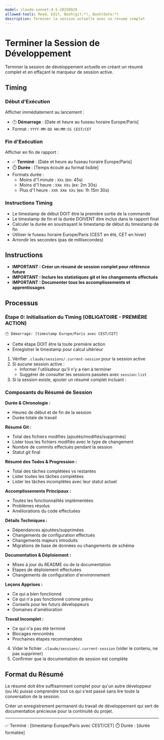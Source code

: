 ```yaml
---
model: claude-sonnet-4-5-20250929
allowed-tools: Read, Edit, Bash(git:*), Bash(date:*)
description: Terminer la session actuelle avec un résumé complet
---
```


# Terminer la Session de Développement

Terminer la session de développement actuelle en créant un résumé complet et en effaçant le marqueur de session active.

## Timing

### Début d'Exécution
Afficher immédiatement au lancement :
- 🕐 **Démarrage** : [Date et heure au fuseau horaire Europe/Paris]
- Format : `YYYY-MM-DD HH:MM:SS CEST/CET`

### Fin d'Exécution
Afficher en fin de rapport :
- ✅ **Terminé** : [Date et heure au fuseau horaire Europe/Paris]
- ⏱️ **Durée** : [Temps écoulé au format lisible]
- Formats durée :
  - Moins d'1 minute : `XXs` (ex: 45s)
  - Moins d'1 heure : `XXm XXs` (ex: 2m 30s)
  - Plus d'1 heure : `XXh XXm XXs` (ex: 1h 15m 30s)

### Instructions Timing
- Le timestamp de début DOIT être la première sortie de la commande
- Le timestamp de fin et la durée DOIVENT être inclus dans le rapport final
- Calculer la durée en soustrayant le timestamp de début du timestamp de fin
- Utiliser le fuseau horaire Europe/Paris (CEST en été, CET en hiver)
- Arrondir les secondes (pas de millisecondes)

## Instructions

- **IMPORTANT : Créer un résumé de session complet pour référence future**
- **IMPORTANT : Inclure les statistiques git et les changements effectués**
- **IMPORTANT : Documenter tous les accomplissements et apprentissages**

## Processus

### Étape 0: Initialisation du Timing (OBLIGATOIRE - PREMIÈRE ACTION)
```
🕐 Démarrage: [timestamp Europe/Paris avec CEST/CET]
```
- Cette étape DOIT être la toute première action
- Enregistrer le timestamp pour calcul ultérieur

1. Vérifier `.claude/sessions/.current-session` pour la session active
2. Si aucune session active :
   - Informer l'utilisateur qu'il n'y a rien à terminer
   - Suggérer de consulter les sessions passées avec `session:list`
3. Si la session existe, ajouter un résumé complet incluant :

### Composants du Résumé de Session

**Durée & Chronologie :**
- Heures de début et de fin de la session
- Durée totale de travail

**Résumé Git :**
- Total des fichiers modifiés (ajoutés/modifiés/supprimés)
- Lister tous les fichiers modifiés avec le type de changement
- Nombre de commits effectués pendant la session
- Statut git final

**Résumé des Todos & Progression :**
- Total des tâches complétées vs restantes
- Lister toutes les tâches complétées
- Lister les tâches incomplètes avec leur statut actuel

**Accomplissements Principaux :**
- Toutes les fonctionnalités implémentées
- Problèmes résolus
- Améliorations du code effectuées

**Détails Techniques :**
- Dépendances ajoutées/supprimées
- Changements de configuration effectués
- Changements majeurs introduits
- Migrations de base de données ou changements de schéma

**Documentation & Déploiement :**
- Mises à jour du README ou de la documentation
- Étapes de déploiement effectuées
- Changements de configuration d'environnement

**Leçons Apprises :**
- Ce qui a bien fonctionné
- Ce qui n'a pas fonctionné comme prévu
- Conseils pour les futurs développeurs
- Domaines d'amélioration

**Travail Incomplet :**
- Ce qui n'a pas été terminé
- Blocages rencontrés
- Prochaines étapes recommandées

4. Vider le fichier `.claude/sessions/.current-session` (vider le contenu, ne pas supprimer)
5. Confirmer que la documentation de session est complète

## Format du Résumé

Le résumé doit être suffisamment complet pour qu'un autre développeur (ou IA) puisse comprendre tout ce qui s'est passé sans lire toute la conversation de la session.

Créer un enregistrement permanent du travail de développement qui sert de documentation précieuse pour la continuité du projet.

---
✅ Terminé : [timestamp Europe/Paris avec CEST/CET]
⏱️ Durée : [durée formatée]